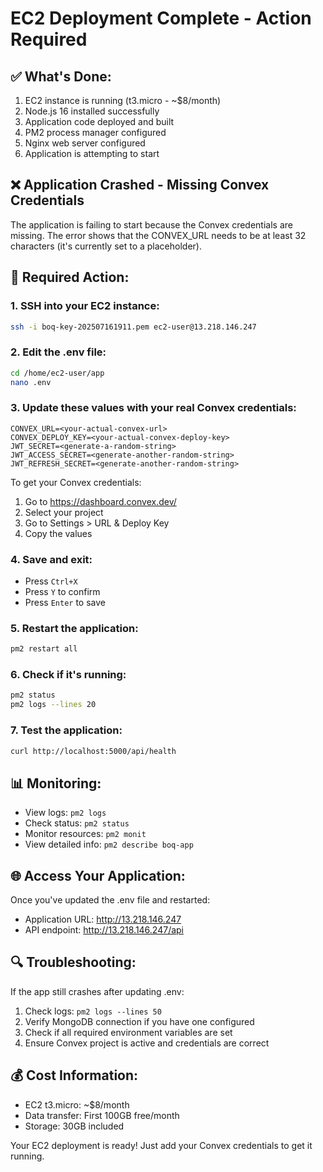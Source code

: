 # EC2 Deployment Complete - Action Required

## ✅ What's Done:
1. EC2 instance is running (t3.micro - ~$8/month)
2. Node.js 16 installed successfully
3. Application code deployed and built
4. PM2 process manager configured
5. Nginx web server configured
6. Application is attempting to start

## ❌ Application Crashed - Missing Convex Credentials

The application is failing to start because the Convex credentials are missing. The error shows that the CONVEX_URL needs to be at least 32 characters (it's currently set to a placeholder).

## 🔧 Required Action:

### 1. SSH into your EC2 instance:
```bash
ssh -i boq-key-202507161911.pem ec2-user@13.218.146.247
```

### 2. Edit the .env file:
```bash
cd /home/ec2-user/app
nano .env
```

### 3. Update these values with your real Convex credentials:
```
CONVEX_URL=<your-actual-convex-url>
CONVEX_DEPLOY_KEY=<your-actual-convex-deploy-key>
JWT_SECRET=<generate-a-random-string>
JWT_ACCESS_SECRET=<generate-another-random-string>
JWT_REFRESH_SECRET=<generate-another-random-string>
```

To get your Convex credentials:
1. Go to https://dashboard.convex.dev/
2. Select your project
3. Go to Settings > URL & Deploy Key
4. Copy the values

### 4. Save and exit:
- Press `Ctrl+X`
- Press `Y` to confirm
- Press `Enter` to save

### 5. Restart the application:
```bash
pm2 restart all
```

### 6. Check if it's running:
```bash
pm2 status
pm2 logs --lines 20
```

### 7. Test the application:
```bash
curl http://localhost:5000/api/health
```

## 📊 Monitoring:

- View logs: `pm2 logs`
- Check status: `pm2 status`
- Monitor resources: `pm2 monit`
- View detailed info: `pm2 describe boq-app`

## 🌐 Access Your Application:

Once you've updated the .env file and restarted:
- Application URL: http://13.218.146.247
- API endpoint: http://13.218.146.247/api

## 🔍 Troubleshooting:

If the app still crashes after updating .env:
1. Check logs: `pm2 logs --lines 50`
2. Verify MongoDB connection if you have one configured
3. Check if all required environment variables are set
4. Ensure Convex project is active and credentials are correct

## 💰 Cost Information:
- EC2 t3.micro: ~$8/month
- Data transfer: First 100GB free/month
- Storage: 30GB included

Your EC2 deployment is ready! Just add your Convex credentials to get it running.